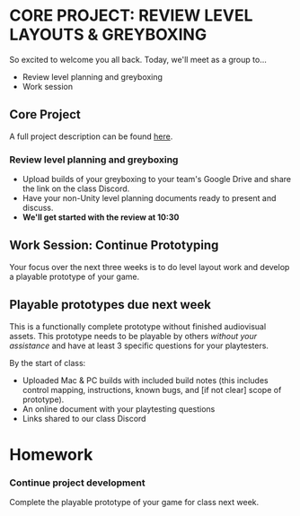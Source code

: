 # CORE PROJECT: REVIEW LEVEL LAYOUTS & GREYBOXING
So excited to welcome you all back. Today, we'll meet as a group to...
- Review level planning and greyboxing
- Work session

## Core Project
A full project description can be found [here](https://docs.google.com/document/d/1tDOYw7MyPxJZYdS6a-K1kuao_4ohD3uiCvcKuJpBMBE/edit?usp=sharing).

### Review level planning and greyboxing
- Upload builds of your greyboxing to your team's Google Drive and share the link on the class Discord.
- Have your non-Unity level planning documents ready to present and discuss.
- __We'll get started with the review at 10:30__

## Work Session: Continue Prototyping
Your focus over the next three weeks is to do level layout work and develop a playable prototype of your game.

## Playable prototypes due next week
This is a functionally complete prototype without finished audiovisual assets. This prototype needs to be playable by others _without your assistance_ and have at least 3 specific questions for your playtesters.   

By the start of class:
- Uploaded Mac & PC builds with included build notes (this includes control mapping, instructions, known bugs, and [if not clear] scope of prototype).
- An online document with your playtesting questions
- Links shared to our class Discord

# Homework

### Continue project development
Complete the playable prototype of your game for class next week.